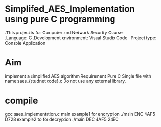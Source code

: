 # Simplifed_AES_Implementation using pure C programming

  .This project is for Computer and Network Security Course <br>
  .Language: C
  .Development environment: Visual Studio Code
  . Project type: Console Application
# Aim
implement a simplified AES algorithm
Requirement
Pure C
Single file with name saes_{studnet code}.c
Do not use any external library.
# compile
gcc saes_implementation.c main
example1 for encryption
./main ENC 4AF5 D728 
example2 to for decryption
./main DEC 4AF5 24EC 
